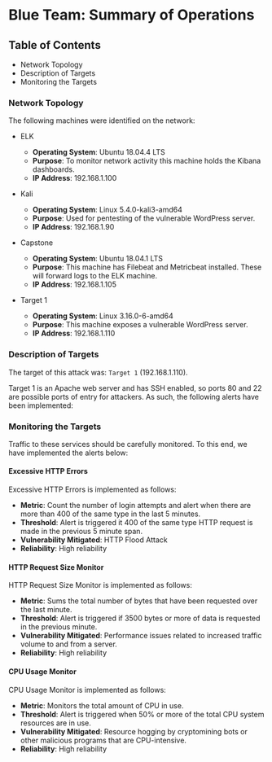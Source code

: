 # Blue Team: Summary of Operations

## Table of Contents
- Network Topology
- Description of Targets
- Monitoring the Targets

### Network Topology

The following machines were identified on the network:
- ELK
  - **Operating System**: Ubuntu 18.04.4 LTS
  - **Purpose**: To monitor network activity this machine holds the Kibana dashboards.
  - **IP Address**: 192.168.1.100

- Kali
  - **Operating System**: Linux 5.4.0-kali3-amd64
  - **Purpose**: Used for pentesting of the vulnerable WordPress server.
  - **IP Address**: 192.168.1.90

- Capstone
  - **Operating System**: Ubuntu 18.04.1 LTS
  - **Purpose**: This machine has Filebeat and Metricbeat installed. These will forward logs to the ELK machine.
  - **IP Address**: 192.168.1.105
  
- Target 1
  - **Operating System**: Linux 3.16.0-6-amd64
  - **Purpose**: This machine exposes a vulnerable WordPress server.
  - **IP Address**: 192.168.1.110


### Description of Targets

The target of this attack was: `Target 1` (192.168.1.110).

Target 1 is an Apache web server and has SSH enabled, so ports 80 and 22 are possible ports of entry for attackers. As such, the following alerts have been implemented:

### Monitoring the Targets

Traffic to these services should be carefully monitored. To this end, we have implemented the alerts below:

#### Excessive HTTP Errors
Excessive HTTP Errors is implemented as follows:
  - **Metric**: Count the number of login attempts and alert when there are more than 400 of the same type in the last 5 minutes. 
  - **Threshold**: Alert is triggered it 400 of the same type HTTP request is made in the previous 5 minute span.
  - **Vulnerability Mitigated**: HTTP Flood Attack
  - **Reliability**: High reliability

#### HTTP Request Size Monitor
HTTP Request Size Monitor is implemented as follows:
  - **Metric**: Sums the total number of bytes that have been requested over the last minute.
  - **Threshold**: Alert is triggered if 3500 bytes or more of data is requested in the previous minute.
  - **Vulnerability Mitigated**: Performance issues related to increased traffic volume to and from a server.
  - **Reliability**: High reliability

#### CPU Usage Monitor
CPU Usage Monitor is implemented as follows:
  - **Metric**: Monitors the total amount of CPU in use.
  - **Threshold**: Alert is triggered when 50% or more of the total CPU system resources are in use.
  - **Vulnerability Mitigated**: Resource hogging by cryptomining bots or other malicious programs that are CPU-intensive.
  - **Reliability**: High reliability
